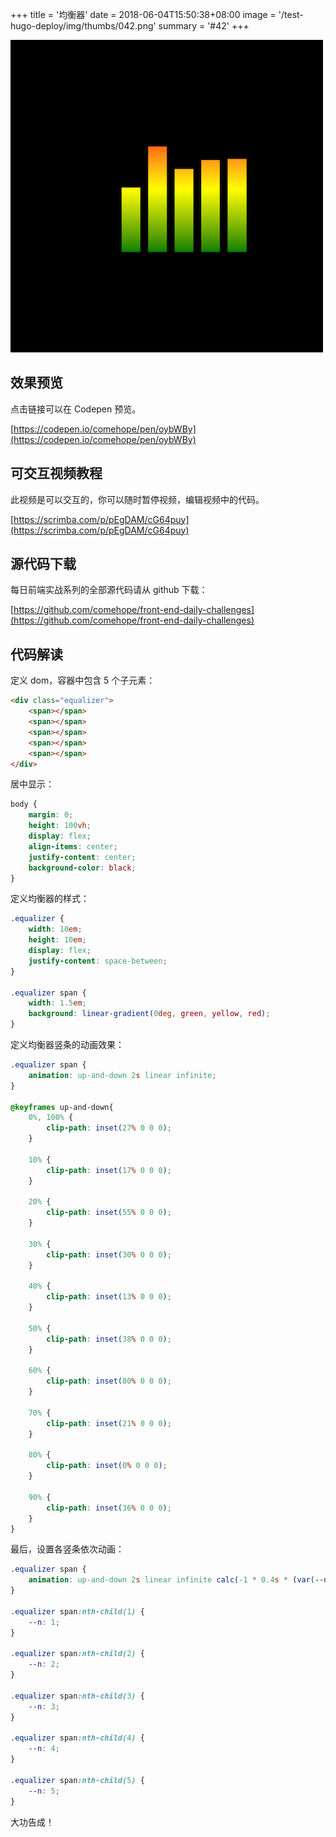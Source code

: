 +++
title = '均衡器'
date = 2018-06-04T15:50:38+08:00
image = '/test-hugo-deploy/img/thumbs/042.png'
summary = '#42'
+++

![](./work.png)

## 效果预览

点击链接可以在 Codepen 预览。

[https://codepen.io/comehope/pen/oybWBy](https://codepen.io/comehope/pen/oybWBy)

## 可交互视频教程

此视频是可以交互的，你可以随时暂停视频，编辑视频中的代码。

[https://scrimba.com/p/pEgDAM/cG64puy](https://scrimba.com/p/pEgDAM/cG64puy)

## 源代码下载

每日前端实战系列的全部源代码请从 github 下载：

[https://github.com/comehope/front-end-daily-challenges](https://github.com/comehope/front-end-daily-challenges)

## 代码解读

定义 dom，容器中包含 5 个子元素：
```html
<div class="equalizer">
	<span></span>
	<span></span>
	<span></span>
	<span></span>
	<span></span>
</div>
```

居中显示：
```css
body {
	margin: 0;
	height: 100vh;
	display: flex;
	align-items: center;
	justify-content: center;
	background-color: black;
}
```

定义均衡器的样式：
```css
.equalizer {
	width: 10em;
	height: 10em;
	display: flex;
	justify-content: space-between;
}

.equalizer span {
	width: 1.5em;
	background: linear-gradient(0deg, green, yellow, red);
}
```

定义均衡器竖条的动画效果：
```css
.equalizer span {
	animation: up-and-down 2s linear infinite;
}

@keyframes up-and-down{
	0%, 100% {
		clip-path: inset(27% 0 0 0);
	}

	10% {
		clip-path: inset(17% 0 0 0);
	}

	20% {
		clip-path: inset(55% 0 0 0);
	}

	30% {
		clip-path: inset(30% 0 0 0);
	}

	40% {
		clip-path: inset(13% 0 0 0);
	}

	50% {
		clip-path: inset(38% 0 0 0);
	}

	60% {
		clip-path: inset(80% 0 0 0);
	}

	70% {
		clip-path: inset(21% 0 0 0);
	}

	80% {
		clip-path: inset(0% 0 0 0);
	}

	90% {
		clip-path: inset(36% 0 0 0);
	}
}
```

最后，设置各竖条依次动画：
```css
.equalizer span {
	animation: up-and-down 2s linear infinite calc(-1 * 0.4s * (var(--n) - 1));
}

.equalizer span:nth-child(1) {
	--n: 1;
}

.equalizer span:nth-child(2) {
	--n: 2;
}

.equalizer span:nth-child(3) {
	--n: 3;
}

.equalizer span:nth-child(4) {
	--n: 4;
}

.equalizer span:nth-child(5) {
	--n: 5;
}
```

大功告成！
